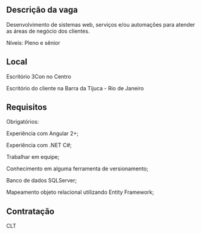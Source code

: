 ## Descrição da vaga
Desenvolvimento de sistemas web, serviços e/ou automações para atender as áreas de negócio dos clientes.

Níveis: Pleno e sênior

## Local
Escritório 3Con no Centro 

Escritório do cliente na Barra da Tijuca - Rio de Janeiro

## Requisitos
Obrigatórios:

Experiência com Angular 2+;

Experiência com .NET C#;

Trabalhar em equipe;

Conhecimento em alguma ferramenta de versionamento;

Banco de dados SQLServer;

Mapeamento objeto relacional utilizando Entity Framework;

## Contratação
CLT
